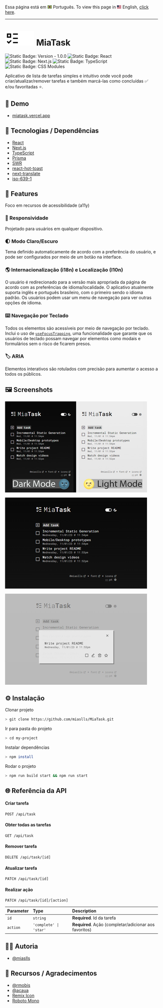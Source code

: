 Essa página está em <img src="public/img/flag-pt-br.png" width="14" alt="Português"> Português.
To view this page in <img src="public/img/flag-en.png" width="14" alt="English"> English, [click here](./README.md).

---

# ![✅](public/img/logo-24.svg#gb-dark-mode-only)![✅](public/img/logo-24_white.svg#gb-light-mode-only) MiaTask

![Static Badge: Version - 1.0.0](https://img.shields.io/badge/version-1.0.0-green)
![Static Badge: React](https://img.shields.io/badge/React-5a5a5a?logo=react)
![Static Badge: Next.js](https://img.shields.io/badge/Next.js-5a5a5a?logo=nextdotjs)
![Static Badge: TypeScript](https://img.shields.io/badge/TypeScript-5a5a5a?logo=typescript)
![Static Badge: CSS Modules](https://img.shields.io/badge/CSS_Modules-5a5a5a?logo=cssmodules)

Aplicativo de lista de tarefas simples e intuitivo onde você pode criar/atualizar/remover tarefas e também marcá-las como concluídas ✅ e/ou favoritadas ⭐.

## 🔗 Demo

- [miatask.vercel.app](https://miatask.vercel.app/pt)

## 🧮 Tecnologias / Dependências

- [React](https://react.dev/)
- [Next.js](https://nextjs.org/)
- [TypeScript](https://www.typescriptlang.org/)
- [Prisma](https://www.prisma.io/)
- [SWR](https://swr.vercel.app/)
- [react-hot-toast](https://react-hot-toast.com/)
- [next-translate](https://github.com/aralroca/next-translate)
- [iso-639-1](https://github.com/meikidd/iso-639-1)

## 💎 Features

Foco em recursos de acessibilidade (a11y)

### 📱 Responsividade

Projetado para usuários em qualquer dispositivo.

### 🌓 Modo Claro/Escuro

Tema definido automaticamente de acordo com a preferência do usuário, e pode ser configurados por meio de um botão na interface.

### 🌎 Internacionalização (i18n) e Localização (l10n)

O usuário é redirecionado para a versão mais apropriada da página de acordo com as preferências de idioma/localidade. O aplicativo atualmente suporta inglês e português brasileiro, com o primeiro sendo o idioma padrão. Os usuários podem usar um menu de navegação para ver outras opções de idioma.

### ⌨️ Navegação por Teclado

Todos os elementos são acessíveis por meio de navegação por teclado. Inclui o uso de [`useFocusTrapping`](src/hooks/useFocusTrapping.ts), uma funcionalidade que garante que os usuários de teclado possam navegar por elementos como modais e formulários sem o risco de ficarem presos.

### 🏷️ ARIA

Elementos interativos são rotulados com precisão para aumentar o acesso a todos os públicos.

## 🖼️ Screenshots

![MiaTask App Screenshot](public/img/thumbnail.jpg)

![MiaTask App Screenshot](public/img/screenshot-01.jpg)

![MiaTask App Screenshot](public/img/screenshot-02.jpg)

## ⚙️ Instalação

Clonar projeto

```bash
> git clone https://github.com/miaslls/MiaTask.git
```

Ir para pasta do projeto

```bash
> cd my-project
```

Instalar dependências

```bash
> npm install
```

Rodar o projeto

```bash
> npm run build start && npm run start
```

## 🌐 Referência da API

#### Criar tarefa

```http
POST /api/task
```

#### Obter todas as tarefas

```http
GET /api/task
```

#### Remover tarefa

```http
DELETE /api/task/[id]
```

#### Atualizar tarefa

```http
PATCH /api/task/[id]
```

#### Realizar ação

```http
PATCH /api/task/[id]/[action]
```

| Parameter | Type                   | Description                                            |
| :-------- | :--------------------- | :----------------------------------------------------- |
| `id`      | `string`               | **Required**. Id da tarefa                             |
| `action`  | `'complete' \| 'star'` | **Required**. Ação (completar/adicionar aos favoritos) |

## 👩‍💻 Autoria

- [@miaslls](https://github.com/miaslls)

## 🫶 Recursos / Agradecimentos

- [@rmobis](https://github.com/rmobis)
- [@acaua](https://github.com/acaua)
- [Remix Icon](https://remixicon.com/)
- [Roboto Mono](https://fonts.google.com/specimen/Roboto+Mono)
